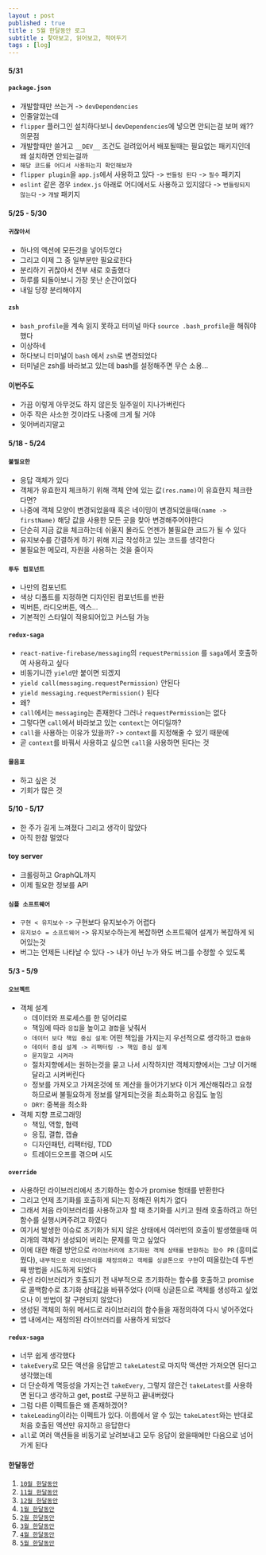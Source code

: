```yaml
---
layout : post
published : true
title : 5월 한달동안 로그
subtitle : 찾아보고, 읽어보고, 적어두기
tags : [log]
---
```

#### 5/31
#### `package.json`
* 개발할때만 쓰는거 -> `devDependencies`
* 인줄알았는데
* `flipper` 플러그인 설치하다보니 `devDependencies`에 넣으면 안되는걸 보며 왜?? 의문점
* 개발할때만 쓸거고 `__DEV__` 조건도 걸려있어서 배포될때는 필요없는 패키지인데 왜 설치하면 안되는걸까
* `해당 코드를 어디서 사용하는지 확인해보자`
* `flipper plugin`을 `app.js`에서 사용하고 있다 -> `번들링 된다` -> `필수` 패키지
* `eslint` 같은 경우 `index.js` 아래로 어디에서도 사용하고 있지않다 -> `번들링되지 않는다` -> `개발` 패키지
  
#### 5/25 - 5/30
#### `귀찮아서`
* 하나의 액션에 모든것을 넣어두었다
* 그리고 이제 그 중 일부분만 필요로한다
* 분리하기 귀찮아서 전부 새로 호출했다
* 하루를 되돌아보니 가장 못난 순간이었다
* 내일 당장 분리해야지
  
#### `zsh`
* `bash_profile`을 계속 읽지 못하고 터미널 마다 `source .bash_profile`을 해줘야했다
* 이상하네
* 하다보니 터미널이 `bash` 에서 `zsh`로 변경되었다
* 터미널은 zsh를 바라보고 있는데 bash를 설정해주면 무슨 소용...
  
#### 이번주도
* 가끔 이렇게 아무것도 하지 않은듯 일주일이 지나가버린다
* 아주 작은 사소한 것이라도 나중에 크게 될 거야
* 잊어버리지말고
  
#### 5/18 - 5/24
#### `불필요한`
* 응답 객체가 있다
* 객체가 유효한지 체크하기 위해 객체 안에 있는 값`(res.name)`이 유효한지 체크한다면?
* 나중에 객체 모양이 변경되었을때 혹은 네이밍이 변경되었을때`(name -> firstName)` 해당 값을 사용한 모든 곳을 찾아 변경해주어야한다
* 단순히 지금 값을 체크하는데 쉬울지 몰라도 언젠가 불필요한 코드가 될 수 있다
* 유지보수를 간결하게 하기 위해 지금 작성하고 있는 코드를 생각한다
* 불필요한 메모리, 자원을 사용하는 것을 줄이자
  
#### `투두 컴포넌트`
* 나만의 컴포넌트
* 색상 디폴트를 지정하면 디자인된 컴포넌트를 반환
* 빅버튼, 라디오버튼, 엑스...
* 기본적인 스타일이 적용되어있고 커스텀 가능
  
#### `redux-saga`
* `react-native-firebase/messaging`의 `requestPermission` 를 `saga`에서 호출하여 사용하고 싶다
* 비동기니깐 `yield`만 붙이면 되겠지
* `yield call(messaging.requestPermission)` 안된다
* `yield messaging.requestPermission()` 된다
* 왜?
* `call`에서는 `messaging`는 존재한다 그러나 `requestPermission`는 없다
* 그렇다면 `call`에서 바라보고 있는 `context`는 어디일까?
* `call`을 사용하는 이유가 있을까? -> `context`를 지정해줄 수 있기 때문에
* 곧 `context`를 바꿔서 사용하고 싶으면 `call`을 사용하면 된다는 것
  
#### `물음표`
* 하고 싶은 것
* 기회가 많은 것
  
#### 5/10 - 5/17
* 한 주가 길게 느껴졌다 그리고 생각이 많았다
* 아직 한참 멀었다
  
#### toy server
* 크롤링하고 GraphQL까지
* 이제 필요한 정보를 API
  
#### `심플 소프트웨어`
* `구현 < 유지보수` -> 구현보다 유지보수가 어렵다
* `유지보수 = 소프트웨어` -> 유지보수하는게 복잡하면 소프트웨어 설계가 복잡하게 되어있는것
* 버그는 언제든 나타날 수 있다 -> 내가 아닌 누가 와도 버그를 수정할 수 있도록
  
#### 5/3 - 5/9
#### `오브젝트`
* 객체 설계
    * 데이터와 프로세스를 한 덩어리로
    * 책임에 따라 `응집`을 높이고 `결합`을 낮춰서
    * `데이터 보다 책임 중심 설계`: 어떤 책임을 가지는지 우선적으로 생각하고 `캡슐화`
    * `데이터 중심 설계 -> 리팩터링 -> 책임 중심 설계`
    * `묻지말고 시켜라`
    * 절차지향에서는 원하는것을 묻고 나서 시작하지만 객체지향에서는 그냥 이거해달라고 시켜버린다
    * 정보를 가져오고 가져온것에 또 계산을 들어가기보다 이거 계산해줘라고 요청하므로써 불필요하게 정보를 알게되는것을 최소화하고 응집도 높임
    * `DRY`: 중복을 최소화
* 객체 지향 프로그래밍
    * 책임, 역할, 협력
    * 응집, 결합, 캡슐
    * 디자인패턴, 리팩터링, TDD
    * 트레이드오프를 겪으며 시도
  
#### `override`
* 사용하던 라이브러리에서 초기화하는 함수가 promise 형태를 반환한다
* 그리고 언제 초기화를 호출하게 되는지 정해진 위치가 없다
* 그래서 처음 라이브러리를 사용하고자 할 때 초기화를 시키고 원래 호출하려고 하던 함수를 실행시켜주려고 하였다
* 여기서 발생한 이슈로 초기화가 되지 않은 상태에서 여러번의 호출이 발생했을때 여러개의 객체가 생성되어 버리는 문제를 막고 싶었다
* 이에 대한 해결 방안으로 `라이브러리에 초기화된 객체 상태를 반환하는 함수 PR` (흥미로웠다), `내부적으로 라이브러리를 재정의하고 객체를 싱글톤으로 구현`이 떠올랐는데 두번째 방법을 시도하게 되었다
* 우선 라이브러리가 호출되기 전 내부적으로 초기화하는 함수를 호출하고 promise로 콜백함수로 초기화 상태값을 바꿔주었다 (이때 싱글톤으로 객체를 생성하고 싶었으나 이 방법이 잘 구현되지 않았다)
* 생성된 객체의 하위 메서드로 라이브러리의 함수들을 재정의하여 다시 넣어주었다
* 앱 내에서는 재정의된 라이브러리를 사용하게 되었다
  
#### `redux-saga`
* 너무 쉽게 생각했다
* `takeEvery`로 모든 액션을 응답받고 `takeLatest`로 마지막 액션만 가져오면 된다고 생각했는데
* 더 단순하게 멱등성을 가지는건 `takeEvery`, 그렇지 않은건 `takeLatest`를 사용하면 된다고 생각하고 get, post로 구분하고 끝내버렸다
* 그럼 다른 이펙트들은 왜 존재하겠어?
* `takeLeading`이라는 이펙트가 있다. 이름에서 알 수 있는 `takeLatest`와는 반대로 처음 호출된 액션만 유지하고 응답한다
* `all`로 여러 액션들을 비동기로 날려보내고 모두 응답이 왔을때에만 다음으로 넘어가게 된다
  
#### 한달동안
1. [`10월 한달동안`](https://jiggag.github.io/10%EC%9B%94-%ED%95%9C%EB%8B%AC%EB%8F%99%EC%95%88/)
2. [`11월 한달동안`](https://jiggag.github.io/11%EC%9B%94-%ED%95%9C%EB%8B%AC%EB%8F%99%EC%95%88/)
3. [`12월 한달동안`](https://jiggag.github.io/12%EC%9B%94-%ED%95%9C%EB%8B%AC%EB%8F%99%EC%95%88/)
4. [`1월 한달동안`](https://jiggag.github.io/1%EC%9B%94-%ED%95%9C%EB%8B%AC%EB%8F%99%EC%95%88/)
5. [`2월 한달동안`](https://jiggag.github.io/2%EC%9B%94-%ED%95%9C%EB%8B%AC%EB%8F%99%EC%95%88/)
6. [`3월 한달동안`](https://jiggag.github.io/3%EC%9B%94-%ED%95%9C%EB%8B%AC%EB%8F%99%EC%95%88/)
7. [`4월 한달동안`](https://jiggag.github.io/4%EC%9B%94-%ED%95%9C%EB%8B%AC%EB%8F%99%EC%95%88/)
8. [`5월 한달동안`](https://jiggag.github.io/5%EC%9B%94-%ED%95%9C%EB%8B%AC%EB%8F%99%EC%95%88/)
